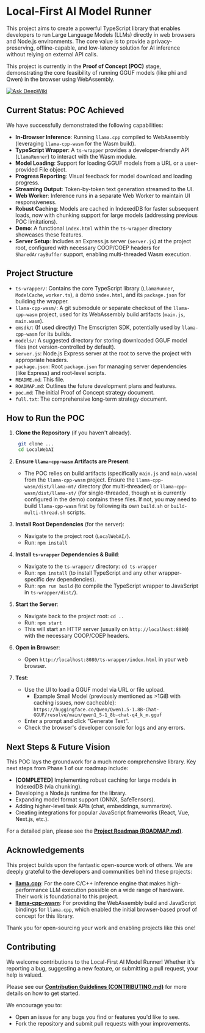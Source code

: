 # Local-First AI Model Runner

This project aims to create a powerful TypeScript library that enables developers to run Large Language Models (LLMs) directly in web browsers and Node.js environments. The core value is to provide a privacy-preserving, offline-capable, and low-latency solution for AI inference without relying on external API calls.

This project is currently in the **Proof of Concept (POC)** stage, demonstrating the core feasibility of running GGUF models (like phi and Qwen) in the browser using WebAssembly.

[![Ask DeepWiki](https://deepwiki.com/badge.svg)](https://deepwiki.com/mzazakeith/LocalWebAI)

## Current Status: POC Achieved

We have successfully demonstrated the following capabilities:

*   **In-Browser Inference**: Running `llama.cpp` compiled to WebAssembly (leveraging `llama-cpp-wasm` for the Wasm build).
*   **TypeScript Wrapper**: A `ts-wrapper` provides a developer-friendly API (`LlamaRunner`) to interact with the Wasm module.
*   **Model Loading**: Support for loading GGUF models from a URL or a user-provided File object.
*   **Progress Reporting**: Visual feedback for model download and loading progress.
*   **Streaming Output**: Token-by-token text generation streamed to the UI.
*   **Web Worker**: Inference runs in a separate Web Worker to maintain UI responsiveness.
*   **Robust Caching**: Models are cached in IndexedDB for faster subsequent loads, now with chunking support for large models (addressing previous POC limitations).
*   **Demo**: A functional `index.html` within the `ts-wrapper` directory showcases these features.
*   **Server Setup**: Includes an Express.js server (`server.js`) at the project root, configured with necessary COOP/COEP headers for `SharedArrayBuffer` support, enabling multi-threaded Wasm execution.

## Project Structure

*   `ts-wrapper/`: Contains the core TypeScript library (`LlamaRunner`, `ModelCache`, `worker.ts`), a demo `index.html`, and its `package.json` for building the wrapper.
*   `llama-cpp-wasm/`: A git submodule or separate checkout of the `llama-cpp-wasm` project, used for its WebAssembly build artifacts (`main.js`, `main.wasm`).
*   `emsdk/`: (If used directly) The Emscripten SDK, potentially used by `llama-cpp-wasm` for its builds.
*   `models/`: A suggested directory for storing downloaded GGUF model files (not version-controlled by default).
*   `server.js`: Node.js Express server at the root to serve the project with appropriate headers.
*   `package.json`: Root `package.json` for managing server dependencies (like Express) and root-level scripts.
*   `README.md`: This file.
*   `ROADMAP.md`: Outlines the future development plans and features.
*   `poc.md`: The initial Proof of Concept strategy document.
*   `full.txt`: The comprehensive long-term strategy document.

## How to Run the POC

1.  **Clone the Repository** (if you haven't already).
    ```bash
     git clone ...
     cd LocalWebAI
    ```

2.  **Ensure `llama-cpp-wasm` Artifacts are Present**:
    *   The POC relies on build artifacts (specifically `main.js` and `main.wasm`) from the `llama-cpp-wasm` project. Ensure the `llama-cpp-wasm/dist/llama-mt/` directory (for multi-threaded) or `llama-cpp-wasm/dist/llama-st/` (for single-threaded, though `mt` is currently configured in the demo) contains these files. If not, you may need to build `llama-cpp-wasm` first by following its own `build.sh` or `build-multi-thread.sh` scripts.

3.  **Install Root Dependencies** (for the server):
    *   Navigate to the project root (`LocalWebAI/`).
    *   Run: `npm install`

4.  **Install `ts-wrapper` Dependencies & Build**: 
    *   Navigate to the `ts-wrapper/` directory: `cd ts-wrapper`
    *   Run: `npm install` (to install TypeScript and any other wrapper-specific dev dependencies).
    *   Run: `npm run build` (to compile the TypeScript wrapper to JavaScript in `ts-wrapper/dist/`).

5.  **Start the Server**:
    *   Navigate back to the project root: `cd ..`
    *   Run: `npm start`
    *   This will start an HTTP server (usually on `http://localhost:8080`) with the necessary COOP/COEP headers.

6.  **Open in Browser**:
    *   Open `http://localhost:8080/ts-wrapper/index.html` in your web browser.

7.  **Test**: 
    *   Use the UI to load a GGUF model via URL or file upload.
        *   Example Small Model (previously mentioned as >1GiB with caching issues, now cacheable): `https://huggingface.co/Qwen/Qwen1.5-1.8B-Chat-GGUF/resolve/main/qwen1_5-1_8b-chat-q4_k_m.gguf`
    *   Enter a prompt and click "Generate Text".
    *   Check the browser's developer console for logs and any errors.

## Next Steps & Future Vision

This POC lays the groundwork for a much more comprehensive library. Key next steps from Phase 1 of our roadmap include:

*   **[COMPLETED]** Implementing robust caching for large models in IndexedDB (via chunking).
*   Developing a Node.js runtime for the library.
*   Expanding model format support (ONNX, SafeTensors).
*   Adding higher-level task APIs (chat, embeddings, summarize).
*   Creating integrations for popular JavaScript frameworks (React, Vue, Next.js, etc.).

For a detailed plan, please see the [**Project Roadmap (ROADMAP.md)**](./ROADMAP.md).

## Acknowledgements

This project builds upon the fantastic open-source work of others. We are deeply grateful to the developers and communities behind these projects:

*   **[llama.cpp](https://github.com/ggml-org/llama.cpp)**: For the core C/C++ inference engine that makes high-performance LLM execution possible on a wide range of hardware. Their work is foundational to this project.
*   **[llama-cpp-wasm](https://github.com/tangledgroup/llama-cpp-wasm)**: For providing the WebAssembly build and JavaScript bindings for `llama.cpp`, which enabled the initial browser-based proof of concept for this library.

Thank you for open-sourcing your work and enabling projects like this one!

## Contributing

We welcome contributions to the Local-First AI Model Runner! Whether it's reporting a bug, suggesting a new feature, or submitting a pull request, your help is valued.

Please see our [**Contribution Guidelines (CONTRIBUTING.md)**](./CONTRIBUTING.md) for more details on how to get started.

We encourage you to:
*   Open an issue for any bugs you find or features you'd like to see.
*   Fork the repository and submit pull requests with your improvements.
